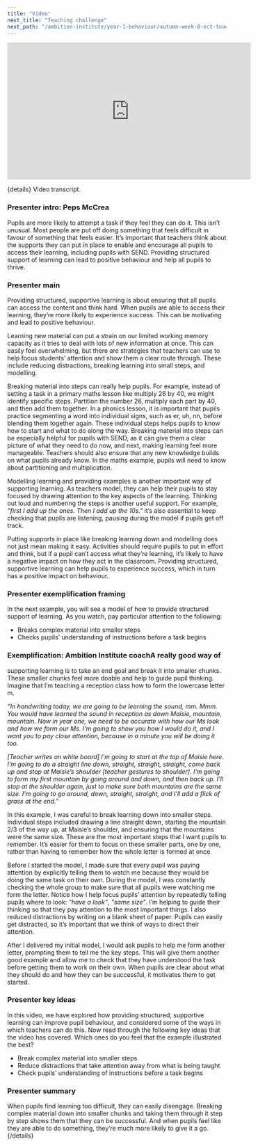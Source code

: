 ```yaml
---
title: "Video"
next_title: "Teaching challenge"
next_path: "/ambition-institute/year-1-behaviour/autumn-week-8-ect-teaching-challenge"
---
```


<iframe width="560" height="315" src="https://www.youtube.com/embed/wwwLmWUSmz8" title="YouTube video player" frameborder="0" allow="accelerometer; autoplay; clipboard-write; encrypted-media; gyroscope; picture-in-picture; web-share" allowfullscreen></iframe>

{details}
Video transcript.

### Presenter intro: Peps McCrea

Pupils are more likely to attempt a task if they feel they can do it. This isn’t
unusual. Most people are put off doing something that feels difficult in favour of
something that feels easier. It’s important that teachers think about the supports
they can put in place to enable and encourage all pupils to access their learning,
including pupils with SEND. Providing structured support of learning can lead to
positive behaviour and help all pupils to thrive.

### Presenter main

Providing structured, supportive learning is about ensuring that all pupils can access
the content and think hard. When pupils are able to access their learning, they’re
more likely to experience success. This can be motivating and lead to positive behaviour.

Learning new material can put a strain on our limited working memory capacity as it tries to deal with lots of new information at once. This can easily feel overwhelming, but there are strategies that teachers can use to help focus students’ attention and show them a clear route through. These include reducing distractions, breaking learning into small steps, and modelling.

Breaking material into steps can really help pupils. For example, instead of setting a task in a primary maths lesson like multiply 26 by 40, we might identify specific steps. Partition the number 26, multiply each part by 40, and then add them together. In a phonics lesson, it is important that pupils practice segmenting a word into individual signs, such as er, uh, nn, before blending them together again. These individual steps helps pupils to know how to start and what to do along the way. Breaking material into steps can be especially helpful for pupils with SEND, as it can give them a clear picture of what they need to do now, and next, making learning feel more manageable. Teachers should also ensure that any new knowledge builds on what pupils already know. In the maths example, pupils will need to know about partitioning and multiplication.

Modelling learning and providing examples is another important way of supporting learning. As teachers model, they can help their pupils to stay focused by drawing attention to the key aspects of the learning. Thinking out loud and numbering the steps is another useful support. For example, _"first I add up the ones. Then I add up the 10s."_ it’s also essential to keep checking that pupils are listening, pausing during the model if pupils get off track.

Putting supports in place like breaking learning down and modelling does not just mean making it easy. Activities should require pupils to put in effort and think, but if a pupil can’t access what they’re learning, it’s likely to have a negative impact on how they act in the classroom. Providing structured, supportive learning can help pupils to experience success, which in turn has a positive impact on behaviour.

### Presenter exemplification framing

In the next example, you will see a model of how to provide structured support of
learning. As you watch, pay particular attention to the following:

- Breaks complex material into smaller steps
- Checks pupils’ understanding of instructions before a task begins

### Exemplification: Ambition Institute coachA really good way of

supporting learning is to take an end goal and break it into smaller chunks.
These smaller chunks feel more doable and help to guide pupil thinking. Imagine
that I’m teaching a reception class how to form the lowercase letter m.

_“In handwriting today, we are going to be learning the sound, mm. Mmm. You would have learned the sound in reception as down Maisie, mountain, mountain. Now in year one, we need to be accurate with how our Ms look and how we form our Ms. I’m going to show you how I would do it, and I want you to pay close attention, because in a minute you will be doing it too._

_[Teacher writes on white board] I’m going to start at the top of Maisie here. I’m going to do a straight line down, straight, straight, straight, come back up and stop at Maisie’s shoulder [teacher gestures to shoulder]. I’m going to form my first mountain by going around and down, and then back up. I’ll stop at the shoulder again, just to make sure both mountains are the same size. I’m going to go around, down, straight, straight, and I’ll add a flick of grass at the end.”_

In this example, I was careful to break learning down into smaller steps. Individual steps included drawing a line straight down, starting the mountain 2/3 of the way up, at Maisie’s shoulder, and ensuring that the mountains were the same size. These are the most important steps that I want pupils to remember. It’s easier for them to focus on these smaller parts, one by one, rather than having to remember how the whole letter is formed at once.

Before I started the model, I made sure that every pupil was paying attention by explicitly telling them to watch me because they would be doing the same task on their own. During the model, I was constantly checking the whole group to make sure that all pupils were watching me form the letter. Notice how I help focus pupils’ attention by repeatedly telling pupils where to look: _"have a look"_, _"same size"_. I’m helping to guide their thinking so that they pay attention to the most important things. I also reduced distractions by writing on a blank sheet of paper. Pupils can easily get distracted, so it’s important that we think of ways to direct their attention.

After I delivered my initial model, I would ask pupils to help me form another letter, prompting them to tell me the key steps. This will give them another good example and allow me to check that they have understood the task before getting them to work on their own. When pupils are clear about what they should do and how they can be successful, it motivates them to get started.

### Presenter key ideas

In this video, we have explored how providing structured, supportive learning can
improve pupil behaviour, and considered some of the ways in which teachers can do
this. Now read through the following key ideas that the video has covered. Which
ones do you feel that the example illustrated the best?

- Break complex material into smaller steps
- Reduce distractions that take attention away from what is being taught
- Check pupils’ understanding of instructions before a task begins

### Presenter summary

When pupils find learning too difficult, they can easily disengage. Breaking
complex material down into smaller chunks and taking them through it step by
step shows them that they can be successful. And when pupils feel like they are
able to do something, they’re much more likely to give it a go.
{/details}
